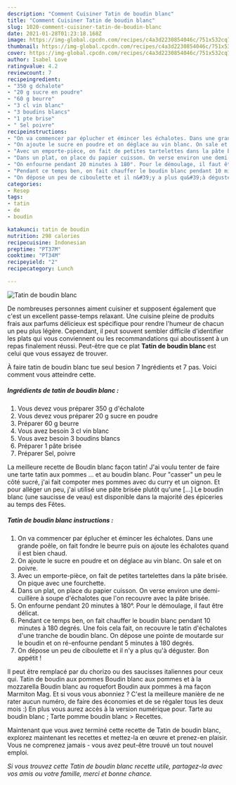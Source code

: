 ```yaml
---
description: "Comment Cuisiner Tatin de boudin blanc"
title: "Comment Cuisiner Tatin de boudin blanc"
slug: 1020-comment-cuisiner-tatin-de-boudin-blanc
date: 2021-01-28T01:23:18.168Z
image: https://img-global.cpcdn.com/recipes/c4a3d2230854046c/751x532cq70/tatin-de-boudin-blanc-photo-principale-de-la-recette.jpg
thumbnail: https://img-global.cpcdn.com/recipes/c4a3d2230854046c/751x532cq70/tatin-de-boudin-blanc-photo-principale-de-la-recette.jpg
cover: https://img-global.cpcdn.com/recipes/c4a3d2230854046c/751x532cq70/tatin-de-boudin-blanc-photo-principale-de-la-recette.jpg
author: Isabel Love
ratingvalue: 4.2
reviewcount: 7
recipeingredient:
- "350 g dchalote"
- "20 g sucre en poudre"
- "60 g beurre"
- "3 cl vin blanc"
- "3 boudins blancs"
- "1 pte brise"
- " Sel poivre"
recipeinstructions:
- "On va commencer par éplucher et émincer les échalotes. Dans une grande poêle, on fait fondre le beurre puis on ajoute les échalotes quand il est bien chaud."
- "On ajoute le sucre en poudre et on déglace au vin blanc. On sale et on poivre."
- "Avec un emporte-pièce, on fait de petites tartelettes dans la pâte brisée. On pique avec une fourchette."
- "Dans un plat, on place du papier cuisson. On verse environ une demi-cuillère à soupe d&#39;échalotes que l&#39;on recouvre avec la pâte brisée."
- "On enfourne pendant 20 minutes à 180°. Pour le démoulage, il faut être délicat."
- "Pendant ce temps ben, on fait chauffer le boudin blanc pendant 10 minutes à 180 degrés. Une fois cela fait, on recouvre le tatin d&#39;échalotes d&#39;une tranche de boudin blanc. On dépose une pointe de moutarde sur le boudin et on ré-enfourne pendant 5 minutes à 180 degrés."
- "On dépose un peu de ciboulette et il n&#39;y a plus qu&#39;à déguster. Bon appétit !"
categories:
- Resep
tags:
- tatin
- de
- boudin

katakunci: tatin de boudin 
nutrition: 298 calories
recipecuisine: Indonesian
preptime: "PT37M"
cooktime: "PT34M"
recipeyield: "2"
recipecategory: Lunch

---
```



![Tatin de boudin blanc](https://img-global.cpcdn.com/recipes/c4a3d2230854046c/751x532cq70/tatin-de-boudin-blanc-photo-principale-de-la-recette.jpg)

De nombreuses personnes aiment cuisiner et supposent également que c'est un excellent passe-temps relaxant. Une cuisine pleine de produits frais aux parfums délicieux est spécifique pour rendre l'humeur de chacun un peu plus légère. Cependant, il peut souvent sembler difficile d'identifier les plats qui vous conviennent ou les recommandations qui aboutissent à un repas finalement réussi. Peut-être que ce plat <strong> Tatin de boudin blanc </strong> est celui que vous essayez de trouver.

<!--inarticleads1-->

À faire tatin de boudin blanc tue seul besion 7 Ingrédients et 7 pas. Voici comment vous atteindre cette.

##### Ingrédients de tatin de boudin blanc :

1. Vous devez vous préparer 350 g d&#39;échalote
1. Vous devez vous préparer 20 g sucre en poudre
1. Préparer 60 g beurre
1. Vous avez besoin 3 cl vin blanc
1. Vous avez besoin 3 boudins blancs
1. Préparer 1 pâte brisée
1. Préparer  Sel, poivre


La meilleure recette de Boudin blanc façon tatin! J&#39;ai voulu tenter de faire une tarte tatin aux pommes … et au boudin blanc. Pour &#34;casser&#34; un peu le côté sucré, j&#39;ai fait compoter mes pommes avec du curry et un oignon. Et pour alléger un peu, j&#39;ai utilisé une pâte brisée plutôt qu&#39;une […] Le boudin blanc (une saucisse de veau) est disponible dans la majorité des épiceries au temps des Fêtes. 

<!--inarticleads2-->

##### Tatin de boudin blanc instructions :

1. On va commencer par éplucher et émincer les échalotes. Dans une grande poêle, on fait fondre le beurre puis on ajoute les échalotes quand il est bien chaud.
1. On ajoute le sucre en poudre et on déglace au vin blanc. On sale et on poivre.
1. Avec un emporte-pièce, on fait de petites tartelettes dans la pâte brisée. On pique avec une fourchette.
1. Dans un plat, on place du papier cuisson. On verse environ une demi-cuillère à soupe d&#39;échalotes que l&#39;on recouvre avec la pâte brisée.
1. On enfourne pendant 20 minutes à 180°. Pour le démoulage, il faut être délicat.
1. Pendant ce temps ben, on fait chauffer le boudin blanc pendant 10 minutes à 180 degrés. Une fois cela fait, on recouvre le tatin d&#39;échalotes d&#39;une tranche de boudin blanc. On dépose une pointe de moutarde sur le boudin et on ré-enfourne pendant 5 minutes à 180 degrés.
1. On dépose un peu de ciboulette et il n&#39;y a plus qu&#39;à déguster. Bon appétit !


Il peut être remplacé par du chorizo ou des saucisses italiennes pour ceux qui. Tatin de boudin aux pommes Boudin blanc aux pommes et à la mozzarella Boudin blanc au roquefort Boudin aux pommes à ma façon Marmiton Mag. Et si vous vous abonniez ? C&#39;est la meilleure manière de ne rater aucun numéro, de faire des économies et de se régaler tous les deux mois :) En plus vous aurez accès à la version numérique pour. Tarte au boudin blanc ; Tarte pomme boudin blanc &gt; Recettes. 

<!--inarticleads1-->

<p>
Maintenant que vous avez terminé cette recette de Tatin de boudin blanc, explorez maintenant les recettes et mettez-la en œuvre et prenez-en plaisir. Vous ne comprenez jamais - vous avez peut-être trouvé un tout nouvel emploi.
</p>

<p>
<i>Si vous trouvez cette Tatin de boudin blanc recette utile, partagez-la avec vos amis ou votre famille, merci et bonne chance.</i>
</p>
